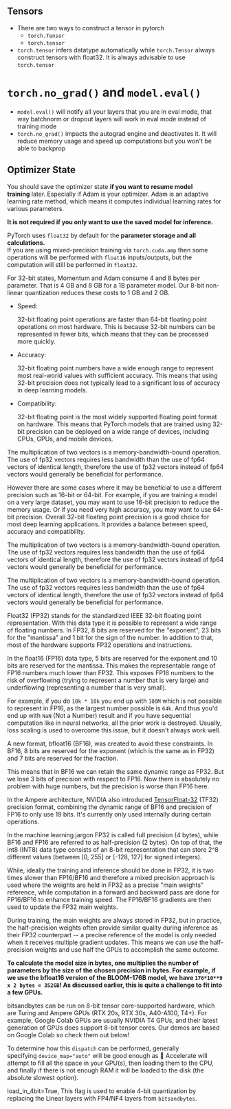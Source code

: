 ## Tensors
- There are two ways to construct a tensor in pytorch
	- `torch.Tensor`
	- `torch.tensor`
- `torch.tensor` infers datatype automatically while `torch.Tensor` always construct tensors with float32. It is always advisable to use `torch.tensor`
# `torch.no_grad()` and `model.eval()`
- `model.eval()` will notify all your layers that you are in eval mode, that way batchnorm or dropout layers will work in eval mode instead of training mode
- `torch.no_grad()` impacts the autograd engine and deactivates it. It will reduce memory usage and speed up computations but you won't be able to backprop
## Optimizer State
You should save the optimizer state **if you want to resume model training** later. Especially if Adam is your optimizer. Adam is an adaptive learning rate method, which means it computes individual learning rates for various parameters.

**It is not required if you only want to use the saved model for inference.**

PyTorch uses `float32` by default for the **parameter storage and all calculations.**  
If you are using mixed-precision training via `torch.cuda.amp` then some operations will be performed with `float16` inputs/outputs, but the computation will still be performed in `float32`.

For 32-bit states, Momentum and Adam consume 4 and 8 bytes per parameter. That is 4 GB and 8
GB for a 1B parameter model. Our 8-bit non-linear quantization reduces these costs to 1 GB and 2
GB.

- Speed:
    
    32-bit floating point operations are faster than 64-bit floating point operations on most hardware. This is because 32-bit numbers can be represented in fewer bits, which means that they can be processed more quickly.

- Accuracy:
    
    32-bit floating point numbers have a wide enough range to represent most real-world values with sufficient accuracy. This means that using 32-bit precision does not typically lead to a significant loss of accuracy in deep learning models.

- Compatibility:
    
    32-bit floating point is the most widely supported floating point format on hardware. This means that PyTorch models that are trained using 32-bit precision can be deployed on a wide range of devices, including CPUs, GPUs, and mobile devices.

The multiplication of two vectors is a memory-bandwidth-bound operation. The use of fp32 vectors requires less bandwidth than the use of fp64 vectors of identical length, therefore the use of fp32 vectors instead of fp64 vectors would generally be beneficial for performance.

However there are some cases where it may be beneficial to use a different precision such as 16-bit or 64-bit. For example, if you are training a model on a very large dataset, you may want to use 16-bit precision to reduce the memory usage. Or if you need  very high accuracy, you may want to use 64-bit precision. Overall 32-bit floating point precision is a good choice for most deep learning applications. It provides a balance between speed, accuracy and compatibility.

The multiplication of two vectors is a memory-bandwidth-bound operation. The use of fp32 vectors requires less bandwidth than the use of fp64 vectors of identical length, therefore the use of fp32 vectors instead of fp64 vectors would generally be beneficial for performance.

The multiplication of two vectors is a memory-bandwidth-bound operation. The use of fp32 vectors requires less bandwidth than the use of fp64 vectors of identical length, therefore the use of fp32 vectors instead of fp64 vectors would generally be beneficial for performance.

Float32 (FP32) stands for the standardized IEEE 32-bit floating point representation. With this data type it is possible to represent a wide range of floating numbers. In FP32, 8 bits are reserved for the "exponent", 23 bits for the "mantissa" and 1 bit for the sign of the number. In addition to that, most of the hardware supports FP32 operations and instructions.

In the float16 (FP16) data type, 5 bits are reserved for the exponent and 10 bits are reserved for the mantissa. This makes the representable range of FP16 numbers much lower than FP32. This exposes FP16 numbers to the risk of overflowing (trying to represent a number that is very large) and underflowing (representing a number that is very small).

For example, if you do `10k * 10k` you end up with `100M` which is not possible to represent in FP16, as the largest number possible is `64k`. And thus you'd end up with `NaN` (Not a Number) result and if you have sequential computation like in neural networks, all the prior work is destroyed. Usually, loss scaling is used to overcome this issue, but it doesn't always work well.

A new format, bfloat16 (BF16), was created to avoid these constraints. In BF16, 8 bits are reserved for the exponent (which is the same as in FP32) and 7 bits are reserved for the fraction.

This means that in BF16 we can retain the same dynamic range as FP32. But we lose 3 bits of precision with respect to FP16. Now there is absolutely no problem with huge numbers, but the precision is worse than FP16 here.

In the Ampere architecture, NVIDIA also introduced [TensorFloat-32](https://blogs.nvidia.com/blog/2020/05/14/tensorfloat-32-precision-format/) (TF32) precision format, combining the dynamic range of BF16 and precision of FP16 to only use 19 bits. It's currently only used internally during certain operations.

In the machine learning jargon FP32 is called full precision (4 bytes), while BF16 and FP16 are referred to as half-precision (2 bytes). On top of that, the int8 (INT8) data type consists of an 8-bit representation that can store 2^8 different values (between [0, 255] or [-128, 127] for signed integers).

While, ideally the training and inference should be done in FP32, it is two times slower than FP16/BF16 and therefore a mixed precision approach is used where the weights are held in FP32 as a precise "main weights" reference, while computation in a forward and backward pass are done for FP16/BF16 to enhance training speed. The FP16/BF16 gradients are then used to update the FP32 main weights.

During training, the main weights are always stored in FP32, but in practice, the half-precision weights often provide similar quality during inference as their FP32 counterpart -- a precise reference of the model is only needed when it receives multiple gradient updates. This means we can use the half-precision weights and use half the GPUs to accomplish the same outcome.

**To calculate the model size in bytes, one multiplies the number of parameters by the size of the chosen precision in bytes. For example, if we use the bfloat16 version of the BLOOM-176B model, we have `176*10**9 x 2 bytes = 352GB`! As discussed earlier, this is quite a challenge to fit into a few GPUs.**

bitsandbytes can be run on 8-bit tensor core-supported hardware, which are Turing and Ampere GPUs (RTX 20s, RTX 30s, A40-A100, T4+). For example, Google Colab GPUs are usually NVIDIA T4 GPUs, and their latest generation of GPUs does support 8-bit tensor cores. Our demos are based on Google Colab so check them out below!

To determine how this `dispatch` can be performed, generally specifying `device_map="auto"` will be good enough as 🤗 Accelerate will attempt to fill all the space in your GPU(s), then loading them to the CPU, and finally if there is not enough RAM it will be loaded to the disk (the absolute slowest option).

load_in_4bit=True, This flag is used to enable 4-bit quantization by replacing the Linear layers with FP4/NF4 layers from `bitsandbytes`.